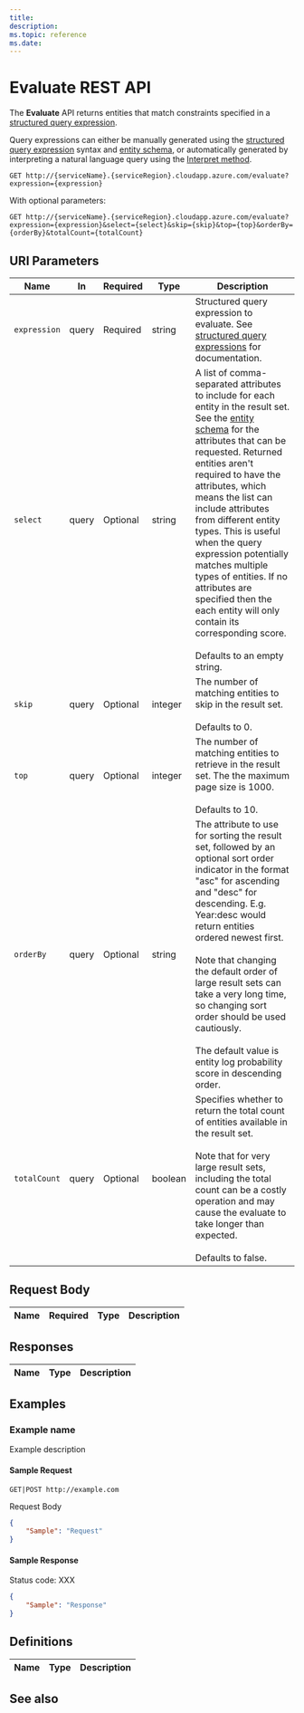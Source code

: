 ```yaml
---
title: 
description: 
ms.topic: reference
ms.date: 
---
```


# Evaluate REST API

The **Evaluate** API returns entities that match constraints specified in a [structured query expression](concepts-query-expressions.md).

Query expressions can either be manually generated using the [structured query expression](concepts-query-expressions.md) syntax and [entity schema](reference-entity-schema.md), or automatically generated by interpreting a natural language query using the [Interpret method](reference-get-interpret.md).

``` HTTP
GET http://{serviceName}.{serviceRegion}.cloudapp.azure.com/evaluate?expression={expression}
```  

With optional parameters:

``` HTTP
GET http://{serviceName}.{serviceRegion}.cloudapp.azure.com/evaluate?expression={expression}&select={select}&skip={skip}&top={top}&orderBy={orderBy}&totalCount={totalCount}
```  

## URI Parameters

Name | In | Required | Type | Description
--- | --- | --- | --- | ---
`expression` | query | Required | string | Structured query expression to evaluate. See [structured query expressions](concepts-query-expressions.md) for documentation.
`select` | query | Optional | string | A list of comma-separated attributes to include for each entity in the result set. See the [entity schema](reference-entity-schema.md) for the attributes that can be requested. Returned entities aren't required to have the attributes, which means the list can include attributes from different entity types. This is useful when the query expression potentially matches multiple types of entities. If no attributes are specified then the each entity will only contain its corresponding score. <br/><br/>Defaults to an empty string.
`skip` | query | Optional | integer | The number of matching entities to skip in the result set. <br/><br/>Defaults to 0.
`top` | query | Optional | integer | The number of matching entities to retrieve in the result set. The the maximum page size is 1000. <br/><br/>Defaults to 10.
`orderBy` | query | Optional | string | The attribute to use for sorting the result set, followed by an optional sort order indicator in the format "asc" for ascending and "desc" for descending. E.g. Year:desc would return entities ordered newest first. <br/><br/>Note that changing the default order of large result sets can take a very long time, so changing sort order should be used cautiously. <br/><br/>The default value is entity log probability score in descending order.
`totalCount` | query | Optional | boolean | Specifies whether to return the total count of entities available in the result set. <br/><br/>Note that for very large result sets, including the total count can be a costly operation and may cause the evaluate to take longer than expected. <br/><br/>Defaults to false.

## Request Body

Name | Required | Type | Description
--- | --- | --- | ---

## Responses

Name | Type | Description
--- | --- | ---

## Examples

### Example name

Example description

#### Sample Request

``` HTTP
GET|POST http://example.com
```

Request Body

``` JSON
{
    "Sample": "Request"
}
```

#### Sample Response

Status code: XXX

``` JSON
{
    "Sample": "Response"
}
```

## Definitions

Name | Type | Description
--- | --- | ---

## See also

